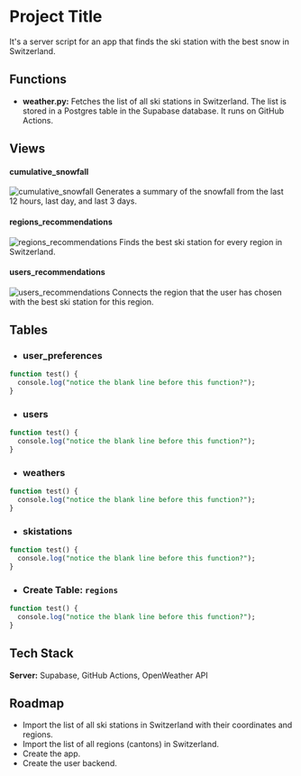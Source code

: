 # Project Title

It's a server script for an app that finds the ski station with the best snow in Switzerland.

## Functions

- **weather.py:** Fetches the list of all ski stations in Switzerland. The list is stored in a Postgres table in the Supabase database. It runs on GitHub Actions.

## Views

#### cumulative_snowfall
![cumulative_snowfall](path_to_cumulative_snowfall_image.jpg)
Generates a summary of the snowfall from the last 12 hours, last day, and last 3 days.

#### regions_recommendations
![regions_recommendations](path_to_regions_recommendations_image.jpg)
Finds the best ski station for every region in Switzerland.

#### users_recommendations
![users_recommendations](path_to_users_recommendations_image.jpg)
Connects the region that the user has chosen with the best ski station for this region.

## Tables

- ### user_preferences
``` sql
function test() {
  console.log("notice the blank line before this function?");
}
```

- ### users
``` sql
function test() {
  console.log("notice the blank line before this function?");
}
```

- ### weathers
``` sql
function test() {
  console.log("notice the blank line before this function?");
}
```

- ### skistations
``` sql
function test() {
  console.log("notice the blank line before this function?");
}
```

- ### Create Table: `regions`
``` sql
function test() {
  console.log("notice the blank line before this function?");
}
```
  

## Tech Stack

**Server:** Supabase, GitHub Actions, OpenWeather API

## Roadmap

- Import the list of all ski stations in Switzerland with their coordinates and regions.
- Import the list of all regions (cantons) in Switzerland.
- Create the app.
- Create the user backend.

